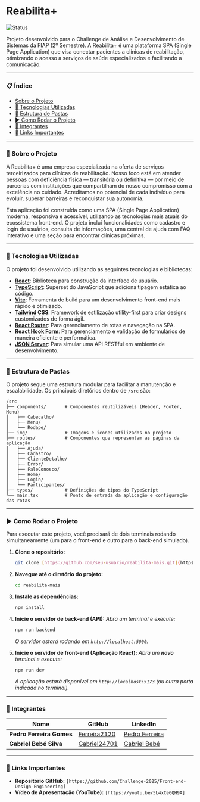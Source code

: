 # Reabilita+

![Status](https://img.shields.io/badge/status-em%20desenvolvimento-purple)

Projeto desenvolvido para o Challenge de Análise e Desenvolvimento de Sistemas da FIAP (2º Semestre). A Reabilita+ é uma plataforma SPA (Single Page Application) que visa conectar pacientes a clínicas de reabilitação, otimizando o acesso a serviços de saúde especializados e facilitando a comunicação.

---

### 📋 Índice

* [Sobre o Projeto](#-sobre-o-projeto)
* [🚀 Tecnologias Utilizadas](#-tecnologias-utilizadas)
* [📂 Estrutura de Pastas](#-estrutura-de-pastas)
* [▶️ Como Rodar o Projeto](#️-como-rodar-o-projeto)
* [👥 Integrantes](#-integrantes)
* [🔗 Links Importantes](#-links-importantes)

---

### 📖 Sobre o Projeto

A Reabilita+ é uma empresa especializada na oferta de serviços terceirizados para clínicas de reabilitação. Nosso foco está em atender pessoas com deficiência física — transitória ou definitiva — por meio de parcerias com instituições que compartilham do nosso compromisso com a excelência no cuidado. Acreditamos no potencial de cada indivíduo para evoluir, superar barreiras e reconquistar sua autonomia.

Esta aplicação foi construída como uma SPA (Single Page Application) moderna, responsiva e acessível, utilizando as tecnologias mais atuais do ecossistema front-end. O projeto inclui funcionalidades como cadastro e login de usuários, consulta de informações, uma central de ajuda com FAQ interativo e uma seção para encontrar clínicas próximas.

---

### 🚀 Tecnologias Utilizadas

O projeto foi desenvolvido utilizando as seguintes tecnologias e bibliotecas:

* **[React](https://react.dev/)**: Biblioteca para construção da interface de usuário.
* **[TypeScript](https://www.typescriptlang.org/)**: Superset do JavaScript que adiciona tipagem estática ao código.
* **[Vite](https://vitejs.dev/)**: Ferramenta de build para um desenvolvimento front-end mais rápido e otimizado.
* **[Tailwind CSS](https://tailwindcss.com/)**: Framework de estilização utility-first para criar designs customizados de forma ágil.
* **[React Router](https://reactrouter.com/)**: Para gerenciamento de rotas e navegação na SPA.
* **[React Hook Form](https://react-hook-form.com/)**: Para gerenciamento e validação de formulários de maneira eficiente e performática.
* **[JSON Server](https://github.com/typicode/json-server)**: Para simular uma API RESTful em ambiente de desenvolvimento.

---

### 📂 Estrutura de Pastas

O projeto segue uma estrutura modular para facilitar a manutenção e escalabilidade. Os principais diretórios dentro de `/src` são:

```
/src
├── components/       # Componentes reutilizáveis (Header, Footer, Menu)
│   ├── Cabecalho/
│   ├── Menu/
│   └── Rodape/
├── img/              # Imagens e ícones utilizados no projeto
├── routes/           # Componentes que representam as páginas da aplicação
│   ├── Ajuda/
│   ├── Cadastro/
│   ├── ClienteDetalhe/
│   ├── Error/
│   ├── FaleConosco/
│   ├── Home/
│   ├── Login/
│   └── Participantes/
├── types/            # Definições de tipos do TypeScript
└── main.tsx          # Ponto de entrada da aplicação e configuração das rotas
```

---

### ▶️ Como Rodar o Projeto

Para executar este projeto, você precisará de dois terminais rodando simultaneamente (um para o front-end e outro para o back-end simulado).

1.  **Clone o repositório:**
    ```bash
    git clone [https://github.com/seu-usuario/reabilita-mais.git](https://github.com/seu-usuario/reabilita-mais.git)
    ```

2.  **Navegue até o diretório do projeto:**
    ```bash
    cd reabilita-mais
    ```

3.  **Instale as dependências:**
    ```bash
    npm install
    ```

4.  **Inicie o servidor de back-end (API):**
    *Abra um terminal e execute:*
    ```bash
    npm run backend
    ```
    *O servidor estará rodando em `http://localhost:5000`.*

5.  **Inicie o servidor de front-end (Aplicação React):**
    *Abra um **novo** terminal e execute:*
    ```bash
    npm run dev
    ```
    *A aplicação estará disponível em `http://localhost:5173` (ou outra porta indicada no terminal).*

---

### 👥 Integrantes

| Nome                  | GitHub                                      | LinkedIn                                                      |
| --------------------- | ------------------------------------------- | ------------------------------------------------------------- |
| **Pedro Ferreira Gomes** | [Ferreira2120](https://github.com/Ferreira2120) | [Pedro Ferreira](https://www.linkedin.com/in/pedro-ferreira-a762532bb) |
| **Gabriel Bebé Silva** | [Gabriel24701](https://github.com/Gabriel24701) | [Gabriel Bebé](https://www.linkedin.com/in/gabriel-bebé-298815238)     |

---

### 🔗 Links Importantes

* **Repositório GitHub:** `[https://github.com/Challenge-2025/Front-end-Design-Engineering]`
* **Vídeo de Apresentação (YouTube):** `[https://youtu.be/5L4xCeGQH9A]`